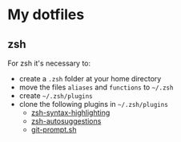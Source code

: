 # My dotfiles

## zsh
For zsh it's necessary to:
- create a `.zsh` folder at your home directory
- move the files `aliases` and `functions` to `~/.zsh`
- create `~/.zsh/plugins`
- clone the following plugins in  `~/.zsh/plugins`
	- [zsh-syntax-highlighting](https://github.com/zsh-users/zsh-syntax-highlighting)
	- [zsh-autosuggestions](https://github.com/zsh-users/zsh-autosuggestions)
	- [git-prompt.sh](https://github.com/git/git/blob/master/contrib/completion/git-prompt.sh)